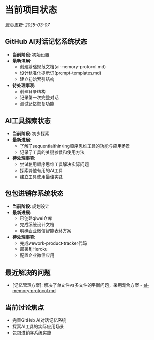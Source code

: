 # 当前项目状态
*最后更新: 2025-03-07*

## GitHub AI对话记忆系统状态
- **当前阶段**: 初始设置
- **最新进展**: 
  - 创建基础规范文档(ai-memory-protocol.md)
  - 设计标准化提示词(prompt-templates.md)
  - 建立初始索引结构
- **待处理事项**: 
  - 创建目录结构
  - 记录第一次完整对话
  - 测试记忆恢复功能

## AI工具探索状态
- **当前阶段**: 初步探索
- **最新进展**: 
  - 了解了sequentialthinking顺序思维工具的功能与应用场景
  - 记录了工具的关键参数和使用方法
- **待处理事项**: 
  - 尝试使用顺序思维工具解决实际问题
  - 探索其他有用的AI工具
  - 建立工具使用最佳实践

## 包包进销存系统状态
- **当前阶段**: 规划设计
- **最新进展**: 
  - 已创建qiwei仓库
  - 完成系统设计文档
  - 明确企业微信智能表格方案
- **待处理事项**: 
  - 完成wework-product-tracker代码
  - 部署到Heroku
  - 配置企业微信应用

## 最近解决的问题
- [记忆管理方案]: 解决了单文件vs多文件的平衡问题，采用混合方案 - [ai-memory-protocol.md](./ai-memory-protocol.md)

## 当前讨论焦点
- 完善GitHub AI对话记忆系统
- 探索AI工具的实际应用场景
- 包包进销存系统实施
